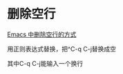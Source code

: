 # 删除空行

[Emacs 中删除空行的方式](http://zhaojunde1976.blog.163.com/blog/static/12199866820113401049907/)

用正则表达式替换，把^C-q C-j替换成空

其中C-q C-j能输入一个换行

